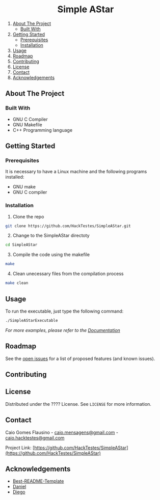 <!-- Incluir referência ao autor : https://github.com/othneildrew/Best-README-Template

MIT License

Copyright (c) 2018 Othneil Drew

Permission is hereby granted, free of charge, to any person obtaining a copy
of this software and associated documentation files (the "Software"), to deal
in the Software without restriction, including without limitation the rights
to use, copy, modify, merge, publish, distribute, sublicense, and/or sell
copies of the Software, and to permit persons to whom the Software is
furnished to do so, subject to the following conditions:

The above copyright notice and this permission notice shall be included in all
copies or substantial portions of the Software.

THE SOFTWARE IS PROVIDED "AS IS", WITHOUT WARRANTY OF ANY KIND, EXPRESS OR
IMPLIED, INCLUDING BUT NOT LIMITED TO THE WARRANTIES OF MERCHANTABILITY,
FITNESS FOR A PARTICULAR PURPOSE AND NONINFRINGEMENT. IN NO EVENT SHALL THE
AUTHORS OR COPYRIGHT HOLDERS BE LIABLE FOR ANY CLAIM, DAMAGES OR OTHER
LIABILITY, WHETHER IN AN ACTION OF CONTRACT, TORT OR OTHERWISE, ARISING FROM,
OUT OF OR IN CONNECTION WITH THE SOFTWARE OR THE USE OR OTHER DEALINGS IN THE
SOFTWARE.

-->

<h1 align="center">Simple AStar</h3>

<ol>
<li>
    <a href="#about-the-project">About The Project</a>
    <ul>
    <li><a href="#built-with">Built With</a></li>
    </ul>
</li>
<li>
    <a href="#getting-started">Getting Started</a>
    <ul>
    <li><a href="#prerequisites">Prerequisites</a></li>
    <li><a href="#installation">Installation</a></li>
    </ul>
</li>
<li><a href="#usage">Usage</a></li>
<li><a href="#roadmap">Roadmap</a></li>
<li><a href="#contributing">Contributing</a></li>
<li><a href="#license">License</a></li>
<li><a href="#contact">Contact</a></li>
<li><a href="#acknowledgements">Acknowledgements</a></li>
</ol>

<!-- ABOUT THE PROJECT -->
## About The Project

### Built With
* GNU C Compiler
* GNU Makefile
* C++ Programming language

<!-- GETTING STARTED -->
## Getting Started


### Prerequisites

It is necessary to have a Linux machine and the following programs installed:
* GNU make
* GNU C compiler


### Installation
1. Clone the repo
```sh
git clone https://github.com/HackTestes/SimpleAStar.git
```

2. Change to the SimpleAStar directoty
```sh
cd SimpleAStar
```

3. Compile the code using the makefile
```sh
make
```

4. Clean unecessary files from the compilation process
```sh
make clean
```


<!-- USAGE EXAMPLES -->
## Usage

To run the executable, just type the following command:
```sh
./SimpleAStarExecutable
```

_For more examples, please refer to the [Documentation](https://example.com)_



<!-- ROADMAP -->
## Roadmap

See the [open issues](https://github.com/HackTestes/SimpleAStar/issues) for a list of proposed features (and known issues).



<!-- CONTRIBUTING -->
## Contributing

<!-- LICENSE -->
## License

Distributed under the ???? License. See `LICENSE` for more information.



<!-- CONTACT -->
## Contact

Caio Gomes Flausino - caio.mensagens@gmail.com - caio.hacktestes@gmail.com

Project Link: [https://github.com/HackTestes/SimpleAStar](https://github.com/HackTestes/SimpleAStar)

## Acknowledgements
* [Best-README-Template](https://github.com/othneildrew/Best-README-Template)
* [Daniel](???????)
* [Diego](???????)
